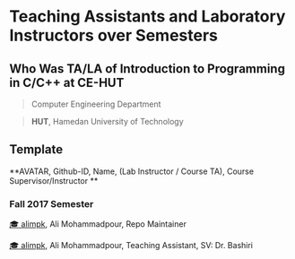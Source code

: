 # Teaching Assistants and Laboratory Instructors over Semesters

## **Who Was TA/LA of Introduction to Programming in C/C++ at CE-HUT**

> Computer Engineering Department

> **HUT**, Hamedan University of Technology
## Template
**AVATAR, Github-ID, Name, (Lab Instructor / Course TA), Course Supervisor/Instructor
**
<!-- Example -->

### Fall 2017 Semester
[:mortar_board: alimpk](https://github.com/alimpk), Ali Mohammadpour, Repo Maintainer

[:mortar_board: alimpk](https://github.com/alimpk), Ali Mohammadpour, Teaching Assistant, SV: Dr. Bashiri


<!-- add yours above line -->